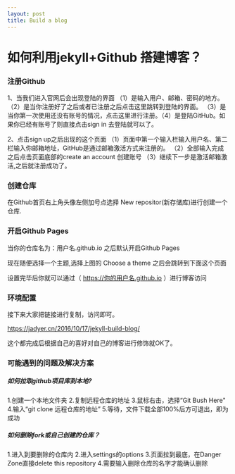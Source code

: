 ```yaml
---
layout: post
title: Build a blog
---
```

# 如何利用jekyll+Github 搭建博客？

### 注册Github 
1、当我们进入官网后会出现登陆的界面
（1）是输入用户、邮箱、密码的地方。（2）是当你注册好了之后或者已注册之后点击这里跳转到登陆的界面。
（3）是当你第一次使用还没有账号的情况，点击这里进行注册。（4）是登陆GitHub。如果你已经有账号了则直接点击sign in 去登陆就可以了。

2、点击sign up之后出现的这个页面
（1）页面中第一个输入栏输入用户名、第二栏输入你邮箱地址，GitHub是通过邮箱激活方式来注册的。
（2）全部输入完成之后点击页面底部的create an account 创建账号 （3）继续下一步是激活邮箱激活,之后就注册成功了。



### 创建仓库 
在Github首页右上角头像左侧加号点选择 New repositor(新存储库)进行创建一个仓库.



### 开启Github Pages


当你的仓库名为：用户名.github.io 之后默认开启Github Pages

现在随便选择一个主题,选择上图的 Choose a theme 之后会跳转到下面这个页面


设置完毕后你就可以通过（ https://你的用户名.github.io ）进行博客访问

### 环境配置

接下来大家把链接进行复制，访问即可。

https://jadyer.cn/2016/10/17/jekyll-build-blog/

这个都完成后根据自己的喜好对自己的博客进行修饰就OK了。

### 可能遇到的问题及解决方案

##### 如何拉取github项目库到本地?

1.创建一个本地文件夹
2.复制远程仓库的地址
3.鼠标右击，选择“Git Bush Here"
4.输入“git clone 远程仓库的地址”
5.等待，文件下载全部100%后方可退出，即为成功

##### 如何删除fork或自己创建的仓库？       
                                
1.进入到要删除的仓库内
2.进入settings的options
3.页面拉到最底，在Danger Zone直接delete this repository
4.需要输入删除仓库的名字才能确认删除
